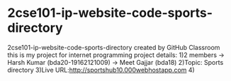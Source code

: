 # 2cse101-ip-website-code-sports-directory
2cse101-ip-website-code-sports-directory created by GitHub Classroom
this is my project for internet programming
project details:
1)2 members -> Harsh Kumar (bda20-19162121009)
            -> Meet Gajjar (bda18)
2)Topic: Sports directory
3)Live URL:http://sportshub10.000webhostapp.com
4)
